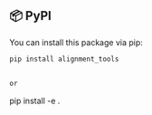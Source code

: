 ## 📦 PyPI

You can install this package via pip:

```bash
pip install alignment_tools


or 

```
pip install -e .


```

